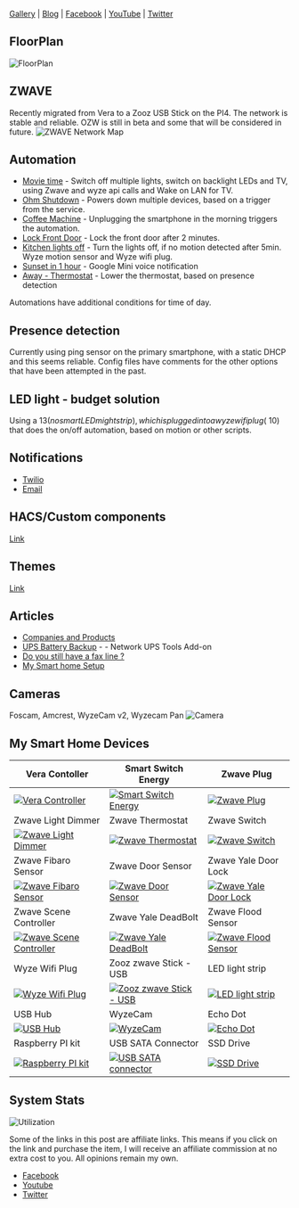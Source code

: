 
[Gallery](https://www.iotinhome.com/gallery) | [Blog](https://www.iotinhome.com/blog) | [Facebook](https://www.facebook.com/IOTinHome-108633134217001) | [YouTube](https://www.youtube.com/channel/UCG5HGYPUQp9z4KuTIpBlC0A) | [Twitter](https://twitter.com/iotinhome1)


FloorPlan
---------

![FloorPlan](https://github.com/iotinhome/home-assistant/blob/master/www/Floorplan.PNG)

ZWAVE
-----
Recently migrated from Vera to a Zooz USB Stick on the PI4. The network is stable and reliable. OZW is still in beta and some that will be considered in future. 
![ZWAVE Network Map](https://github.com/iotinhome/home-assistant/blob/master/www/zwave%20network3.PNG)

Automation
----------
- [Movie time](https://youtu.be/6z-h19JVmxA) - Switch off multiple lights, switch on backlight LEDs and TV, using Zwave and wyze api calls and Wake on LAN for TV.
- [Ohm Shutdown](https://youtu.be/sgi07IzKXCA) - Powers down multiple devices, based on a trigger from the service.
- [Coffee Machine](https://twitter.com/iotinhome1/status/1300687736685420552) - Unplugging the smartphone in the morning triggers the automation.
- [Lock Front Door](https://github.com/iotinhome/home-assistant/blob/master/automations.yaml) - Lock the front door after 2 minutes.
- [Kitchen lights off](https://github.com/iotinhome/home-assistant/blob/master/automations.yaml) - Turn the lights off, if no motion detected after 5min. Wyze motion sensor and Wyze wifi plug.
- [Sunset in 1 hour](https://github.com/iotinhome/home-assistant/blob/master/automations.yaml) - Google Mini voice notification
- [Away - Thermostat](https://github.com/iotinhome/home-assistant/blob/master/automations.yaml) - Lower the thermostat, based on presence detection

Automations have additional conditions for time of day. 

Presence detection
-------------
Currently using ping sensor on the primary smartphone, with a static DHCP and this seems reliable.
Config files have comments for the other options that have been attempted in the past. 

LED light - budget solution
----------
Using a $13 (no smart LED might strip), which is plugged into a wyze wifi plug (~$10) that does the on/off automation, based on motion or other scripts. 

Notifications
------------
- [Twilio](https://github.com/iotinhome/home-assistant/blob/master/notify.yaml)
- [Email](https://github.com/iotinhome/home-assistant/blob/master/notify.yaml)

HACS/Custom components
----
[Link](https://github.com/iotinhome/home-assistant/tree/master/custom_components)

Themes
----
[Link](https://github.com/iotinhome/home-assistant/tree/master/themes)

Articles
--------
-   [Companies and Products](https://www.iotinhome.com/article1)
-   [UPS Battery Backup](https://www.iotinhome.com/upsreview) - - Network UPS Tools Add-on
-   [Do you still have a fax line ?](https://www.iotinhome.com/landline)
-   [My Smart home Setup](https://www.iotinhome.com/mysmarthome) 


Cameras
-------
Foscam, Amcrest, WyzeCam v2, Wyzecam Pan
![Camera](https://github.com/iotinhome/home-assistant/blob/master/www/camera-night.PNG)




My Smart Home Devices
---------------------

| Vera Contoller      |Smart Switch Energy      |  Zwave Plug      |
|------------|------------|-----------|
|[![Vera Controller](https://github.com/iotinhome/home-assistant/blob/master/www/pic-2-vera.PNG)](https://amzn.to/3lJxd1D)|[![Smart Switch Energy](https://github.com/iotinhome/home-assistant/blob/master/www/pic-1-smartswitch.PNG)](https://amzn.to/32NlFBY)|[![Zwave Plug](https://github.com/iotinhome/home-assistant/blob/master/www/pic-3-plug.PNG)](https://amzn.to/3hZbd0A)|
| Zwave Light Dimmer      | Zwave Thermostat      |  Zwave Switch      |
|[![Zwave Light Dimmer](https://github.com/iotinhome/home-assistant/blob/master/www/pic-4-GE-light-dimmer.PNG)](https://amzn.to/2GiNZVa)|[![Zwave Thermostat](https://github.com/iotinhome/home-assistant/blob/master/www/pic-5-thermostat.PNG)](https://amzn.to/3jKqoLJ)|[![Zwave Switch](https://github.com/iotinhome/home-assistant/blob/master/www/pic-6-zwave-switch.PNG)](https://amzn.to/2Z15UGl)|
| Zwave Fibaro Sensor      |Zwave Door Sensor      |  Zwave Yale Door Lock      |
|[![Zwave Fibaro Sensor](https://github.com/iotinhome/home-assistant/blob/master/www/pic-9-fib-1.PNG)](https://amzn.to/2ESVge3)|[![Zwave Door Sensor](https://github.com/iotinhome/home-assistant/blob/master/www/pic-8-zwave-door-sensor.PNG)](https://amzn.to/35d90LF)|[![Zwave Yale Door Lock](https://github.com/iotinhome/home-assistant/blob/master/www/pic-7-yale-1.PNG)](https://amzn.to/2Z0vVpr)|
| Zwave Scene Controller      |  Zwave Yale DeadBolt      |  Zwave Flood Sensor      |
|[![Zwave Scene Controller](https://github.com/iotinhome/home-assistant/blob/master/www/pic-10-scene-zwave.PNG)](https://amzn.to/34ZdDso)|[![Zwave Yale DeadBolt](https://github.com/iotinhome/home-assistant/blob/master/www/pic-11-yale-zwave-deadbolt.PNG)](https://amzn.to/3lV8NTc)|[![Zwave Flood Sensor](https://github.com/iotinhome/home-assistant/blob/master/www/pic-12-fib-flood-zwave.PNG)](https://amzn.to/3bmFyDE)|
| Wyze Wifi Plug      |  Zooz zwave Stick - USB      |  LED light strip      |
|[![Wyze Wifi Plug](https://github.com/iotinhome/home-assistant/blob/master/www/pic-13-wyze-plug.PNG)](https://amzn.to/2GqvoXq)|[![Zooz zwave Stick - USB](https://github.com/iotinhome/home-assistant/blob/master/www/pic-14-zooz.PNG)](https://amzn.to/2QP9bUT)|[![LED light strip](https://github.com/iotinhome/home-assistant/blob/master/www/pic-15-led.PNG)](https://amzn.to/2GqMPXR)|
| USB Hub      |  WyzeCam      |  Echo Dot      |
|[![USB Hub](https://github.com/iotinhome/home-assistant/blob/master/www/pic-16-hub-usb.PNG)](https://amzn.to/3gVvLFN)|[![WyzeCam](https://github.com/iotinhome/home-assistant/blob/master/www/pic-17-wyzecam.PNG)](https://amzn.to/3bqPxb7)|[![Echo Dot](https://github.com/iotinhome/home-assistant/blob/master/www/pic-18-echo-dot.PNG)](https://amzn.to/3jL9wEC)|
| Raspberry PI kit      |  USB SATA Connector      |  SSD Drive      |
|[![Raspberry PI kit](https://github.com/iotinhome/home-assistant/blob/master/www/pic-19-pi4.PNG)](https://amzn.to/3lL0qJT)|[![USB SATA connector](https://github.com/iotinhome/home-assistant/blob/master/www/pic-20-sata.PNG)](https://amzn.to/2QXg0DG)|[![SSD Drive](https://github.com/iotinhome/home-assistant/blob/master/www/pic-21-SSD.PNG)](https://amzn.to/2DynhXO)||


System Stats
-------------
![Utilization](https://github.com/iotinhome/home-assistant/blob/master/www/sysinfo-1.PNG)

Some of the links in this post are affiliate links. This means if you click on the link and purchase the item, I will receive an affiliate commission at no extra cost to you. All opinions remain my own.

-   [Facebook](https://www.facebook.com/IOTinHome-108633134217001)
-   [Youtube](https://www.youtube.com/channel/UCG5HGYPUQp9z4KuTIpBlC0A)
-   [Twitter](https://twitter.com/iotinhome1)

